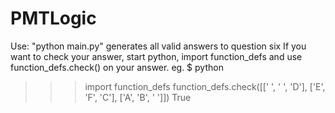PMTLogic
========

Use:
"python main.py" generates all valid answers to question six
If you want to check your answer, start python, import function_defs and use function_defs.check() on your answer.
eg.
$ python
>>> import function_defs
>>> function_defs.check([[' ', ' ', 'D'], ['E', 'F', 'C'], ['A', 'B', ' ']])
True

